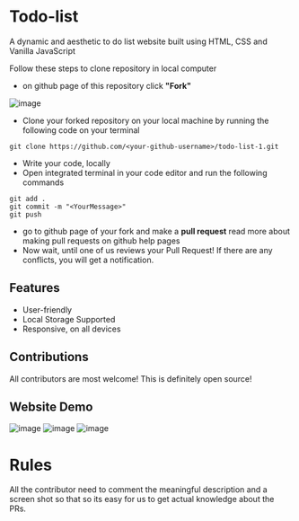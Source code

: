 # Todo-list


A dynamic and aesthetic to do list website built using HTML, CSS and Vanilla JavaScript

Follow these steps to clone repository in local computer
- on github page of this repository click **"Fork"**


![image](https://user-images.githubusercontent.com/85991489/198872802-2bd50576-39b8-4b56-9d2e-20eb786d1246.png)
- Clone your forked repository on your local machine by running the following code on your terminal
```
git clone https://github.com/<your-github-username>/todo-list-1.git
```
- Write your code, locally
- Open integrated terminal in your code editor and run the following commands
```
git add .
git commit -m "<YourMessage>"
git push
```
- go to github page of your fork and make a **pull request**
read more about making pull requests on github help pages
- Now wait, until one of us reviews your Pull Request! If there are any conflicts, you will get a notification.

## Features
- User-friendly
- Local Storage Supported
- Responsive, on all devices

## Contributions
All contributors are most welcome! This is definitely open source!

## Website Demo
![image](https://user-images.githubusercontent.com/85991489/198876475-8cd19d19-d0bb-4260-ac82-f45e9d2321bd.png)
![image](https://user-images.githubusercontent.com/85991489/198876504-83a33cf7-df15-4533-8e77-d0c207e5e162.png)
![image](https://user-images.githubusercontent.com/85991489/198876518-2a3df731-ccbc-488a-873a-342a6e70fc7c.png)

# Rules
All the contributor need to comment the meaningful description and a screen shot so that so its easy for us to get actual knowledge about the PRs.

